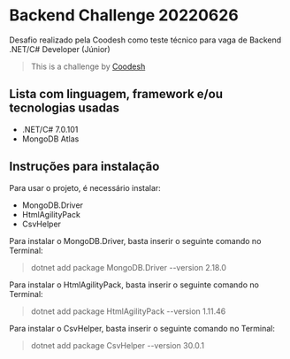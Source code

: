 # Backend Challenge 20220626

Desafio realizado pela Coodesh como teste técnico para vaga de Backend .NET/C# Developer (Júnior)
>  This is a challenge by [Coodesh](https://coodesh.com/)


## Lista com linguagem, framework e/ou tecnologias usadas

- .NET/C# 7.0.101
- MongoDB Atlas


## Instruções para instalação

Para usar o projeto, é necessário instalar:

- MongoDB.Driver
- HtmlAgilityPack
- CsvHelper

Para instalar o MongoDB.Driver, basta inserir o seguinte comando no Terminal:
> dotnet add package MongoDB.Driver --version 2.18.0

Para instalar o HtmlAgilityPack, basta inserir o seguinte comando no Terminal:
> dotnet add package HtmlAgilityPack --version 1.11.46

Para instalar o CsvHelper, basta inserir o seguinte comando no Terminal:
> dotnet add package CsvHelper --version 30.0.1
